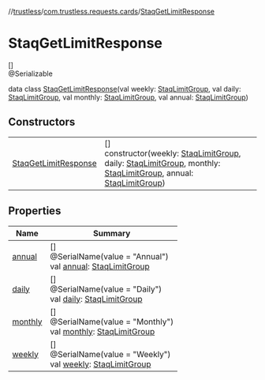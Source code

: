 //[trustless](../../../index.md)/[com.trustless.requests.cards](../index.md)/[StaqGetLimitResponse](index.md)

# StaqGetLimitResponse

[]\
@Serializable

data class [StaqGetLimitResponse](index.md)(val weekly: [StaqLimitGroup](../-staq-limit-group/index.md), val daily: [StaqLimitGroup](../-staq-limit-group/index.md), val monthly: [StaqLimitGroup](../-staq-limit-group/index.md), val annual: [StaqLimitGroup](../-staq-limit-group/index.md))

## Constructors

| | |
|---|---|
| [StaqGetLimitResponse](-staq-get-limit-response.md) | []<br>constructor(weekly: [StaqLimitGroup](../-staq-limit-group/index.md), daily: [StaqLimitGroup](../-staq-limit-group/index.md), monthly: [StaqLimitGroup](../-staq-limit-group/index.md), annual: [StaqLimitGroup](../-staq-limit-group/index.md)) |

## Properties

| Name | Summary |
|---|---|
| [annual](annual.md) | []<br>@SerialName(value = &quot;Annual&quot;)<br>val [annual](annual.md): [StaqLimitGroup](../-staq-limit-group/index.md) |
| [daily](daily.md) | []<br>@SerialName(value = &quot;Daily&quot;)<br>val [daily](daily.md): [StaqLimitGroup](../-staq-limit-group/index.md) |
| [monthly](monthly.md) | []<br>@SerialName(value = &quot;Monthly&quot;)<br>val [monthly](monthly.md): [StaqLimitGroup](../-staq-limit-group/index.md) |
| [weekly](weekly.md) | []<br>@SerialName(value = &quot;Weekly&quot;)<br>val [weekly](weekly.md): [StaqLimitGroup](../-staq-limit-group/index.md) |
